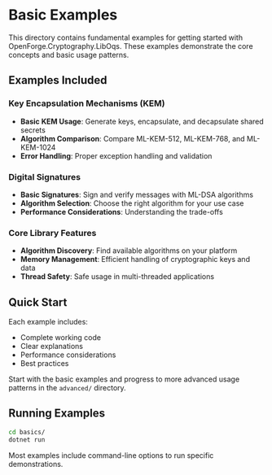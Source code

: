 # Basic Examples

This directory contains fundamental examples for getting started with OpenForge.Cryptography.LibOqs. These examples demonstrate the core concepts and basic usage patterns.

## Examples Included

### Key Encapsulation Mechanisms (KEM)
- **Basic KEM Usage**: Generate keys, encapsulate, and decapsulate shared secrets
- **Algorithm Comparison**: Compare ML-KEM-512, ML-KEM-768, and ML-KEM-1024
- **Error Handling**: Proper exception handling and validation

### Digital Signatures  
- **Basic Signatures**: Sign and verify messages with ML-DSA algorithms
- **Algorithm Selection**: Choose the right algorithm for your use case
- **Performance Considerations**: Understanding the trade-offs

### Core Library Features
- **Algorithm Discovery**: Find available algorithms on your platform
- **Memory Management**: Efficient handling of cryptographic keys and data
- **Thread Safety**: Safe usage in multi-threaded applications

## Quick Start

Each example includes:
- Complete working code
- Clear explanations
- Performance considerations
- Best practices

Start with the basic examples and progress to more advanced usage patterns in the `advanced/` directory.

## Running Examples

```bash
cd basics/
dotnet run
```

Most examples include command-line options to run specific demonstrations.
